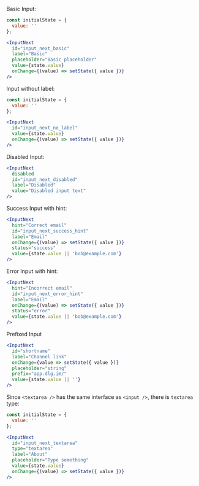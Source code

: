 Basic Input:

```jsx
const initialState = {
  value: ''
};

<InputNext
  id="input_next_basic"
  label="Basic"
  placeholder="Basic placeholder"
  value={state.value}
  onChange={(value) => setState({ value })}
/>
```

Input without label:

```jsx
const initialState = {
  value: ''
};

<InputNext
  id="input_next_no_label"
  value={state.value}
  onChange={(value) => setState({ value })}
/>
```

Disabled Input:

```jsx
<InputNext
  disabled
  id="input_next_disabled"
  label="Disabled"
  value="Disabled input text"
/>
```

Success Input with hint:

```jsx
<InputNext
  hint="Correct email"
  id="input_next_success_hint"
  label="Email"
  onChange={(value) => setState({ value })}
  status="success"
  value={state.value || 'bob@example.com'}
/>
```

Error Input with hint:

```jsx
<InputNext
  hint="Incorrect email"
  id="input_next_error_hint"
  label="Email"
  onChange={(value) => setState({ value })}
  status="error"
  value={state.value || 'bob@example.com'}
/>
```

Prefixed Input

```jsx
<InputNext
  id="shortname"
  label="Channel link"
  onChange={value => setState({ value })}
  placeholder="string"
  prefix="app.dlg.im/"
  value={state.value || ''}
/>
```

Since `<textarea />` has the same interface as `<input />`, there is `textarea` type:

```jsx
const initialState = {
  value: ''
};

<InputNext
  id="input_next_textarea"
  type="textarea"
  label="About"
  placeholder="Type something"
  value={state.value}
  onChange={(value) => setState({ value })}
/>
```

